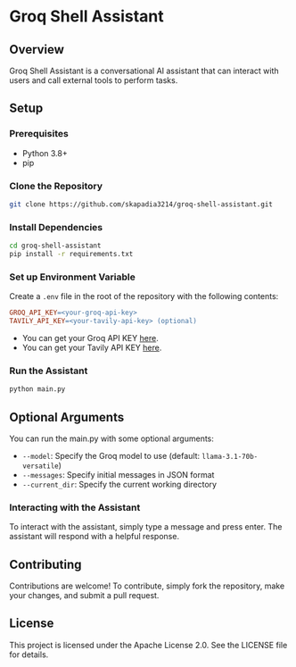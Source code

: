 # Groq Shell Assistant

## Overview
Groq Shell Assistant is a conversational AI assistant that can interact with users and call external tools to perform tasks.

## Setup

### Prerequisites
* Python 3.8+
* pip

### Clone the Repository
```bash
git clone https://github.com/skapadia3214/groq-shell-assistant.git
```

### Install Dependencies
```bash
cd groq-shell-assistant
pip install -r requirements.txt
```

### Set up Environment Variable
Create a `.env` file in the root of the repository with the following contents:
```makefile
GROQ_API_KEY=<your-groq-api-key>
TAVILY_API_KEY=<your-tavily-api-key> (optional)
```

- You can get your Groq API KEY [here](https://console.groq.com/keys).
- You can get your Tavily API KEY [here](https://app.tavily.com/home).

### Run the Assistant
```bash
python main.py
```

## Optional Arguments
You can run the main.py with some optional arguments:

* `--model`: Specify the Groq model to use (default: `llama-3.1-70b-versatile`)
* `--messages`: Specify initial messages in JSON format
* `--current_dir`: Specify the current working directory

### Interacting with the Assistant
To interact with the assistant, simply type a message and press enter. The assistant will respond with a helpful response.

## Contributing

Contributions are welcome! To contribute, simply fork the repository, make your changes, and submit a pull request.

## License

This project is licensed under the Apache License 2.0. See the LICENSE file for details.
